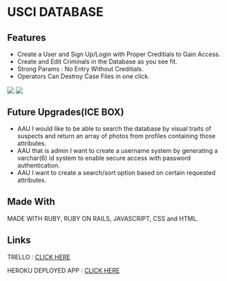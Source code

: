 # USCI DATABASE

## Features

- Create a User and Sign Up/Login with Proper Creditials to Gain Access.
- Create and Edit Criminals in the Database as you see fit.
- Strong Params : No Entry Without Creditials. 
- Operators Can Destroy Case Files in one click.


<img src="https://i.imgur.com/nhyl9ok.png" align="center">
<img src="https://i.imgur.com/oA5SBDn.png" align="center">


## Future Upgrades(ICE BOX)
- AAU I would like to be able to search the database by visual traits of suspects and return an array of photos from profiles containing those attributes.
- AAU that is admin I want to create a username system by generating a varchar(6) id system to enable secure access with password authentication.
- AAU I want to create a search/sort option based on certain requested attributes.

## Made With
MADE WITH RUBY, RUBY ON RAILS, JAVASCRIPT, CSS and HTML.

## Links
TRELLO : <a href="https://trello.com/b/lJn9iazf/wdi-project-2-ci-database">CLICK HERE</a>

HEROKU DEPLOYED APP : <a href="https://usci.herokuapp.com/">CLICK HERE</a>



